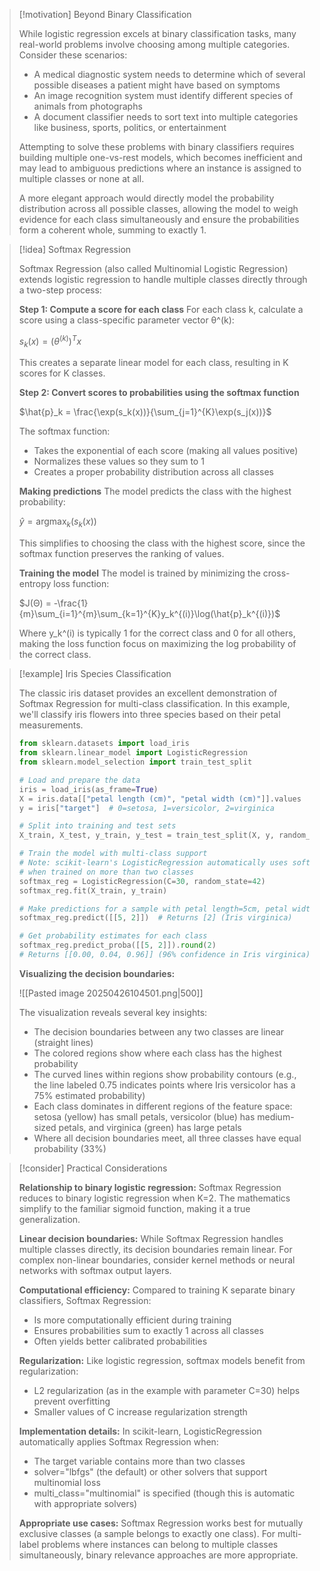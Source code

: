 > [!motivation] Beyond Binary Classification
> 
> While logistic regression excels at binary classification tasks, many real-world problems involve choosing among multiple categories. Consider these scenarios:
> 
> - A medical diagnostic system needs to determine which of several possible diseases a patient might have based on symptoms
> - An image recognition system must identify different species of animals from photographs
> - A document classifier needs to sort text into multiple categories like business, sports, politics, or entertainment
> 
> Attempting to solve these problems with binary classifiers requires building multiple one-vs-rest models, which becomes inefficient and may lead to ambiguous predictions where an instance is assigned to multiple classes or none at all.
> 
> A more elegant approach would directly model the probability distribution across all possible classes, allowing the model to weigh evidence for each class simultaneously and ensure the probabilities form a coherent whole, summing to exactly 1.

> [!idea] Softmax Regression
> 
> Softmax Regression (also called Multinomial Logistic Regression) extends logistic regression to handle multiple classes directly through a two-step process:
> 
> **Step 1: Compute a score for each class** For each class k, calculate a score using a class-specific parameter vector θ^(k):
> 
> $s_k(x) = (θ^{(k)})^T x$
> 
> This creates a separate linear model for each class, resulting in K scores for K classes.
> 
> **Step 2: Convert scores to probabilities using the softmax function**
> 
> $\hat{p}_k = \frac{\exp(s_k(x))}{\sum_{j=1}^{K}\exp(s_j(x))}$
> 
> The softmax function:
> 
> - Takes the exponential of each score (making all values positive)
> - Normalizes these values so they sum to 1
> - Creates a proper probability distribution across all classes
> 
> **Making predictions** The model predicts the class with the highest probability:
> 
> $\hat{y} = \text{argmax}_k(s_k(x))$
> 
> This simplifies to choosing the class with the highest score, since the softmax function preserves the ranking of values.
> 
> **Training the model** The model is trained by minimizing the cross-entropy loss function:
> 
> $J(Θ) = -\frac{1}{m}\sum_{i=1}^{m}\sum_{k=1}^{K}y_k^{(i)}\log(\hat{p}_k^{(i)})$
> 
> Where y_k^(i) is typically 1 for the correct class and 0 for all others, making the loss function focus on maximizing the log probability of the correct class.

> [!example] Iris Species Classification
> 
> The classic iris dataset provides an excellent demonstration of Softmax Regression for multi-class classification. In this example, we'll classify iris flowers into three species based on their petal measurements.
> 
> ```python
> from sklearn.datasets import load_iris
> from sklearn.linear_model import LogisticRegression
> from sklearn.model_selection import train_test_split
> 
> # Load and prepare the data
> iris = load_iris(as_frame=True)
> X = iris.data[["petal length (cm)", "petal width (cm)"]].values
> y = iris["target"]  # 0=setosa, 1=versicolor, 2=virginica
> 
> # Split into training and test sets
> X_train, X_test, y_train, y_test = train_test_split(X, y, random_state=42)
> 
> # Train the model with multi-class support
> # Note: scikit-learn's LogisticRegression automatically uses softmax 
> # when trained on more than two classes
> softmax_reg = LogisticRegression(C=30, random_state=42)
> softmax_reg.fit(X_train, y_train)
> 
> # Make predictions for a sample with petal length=5cm, petal width=2cm
> softmax_reg.predict([[5, 2]])  # Returns [2] (Iris virginica)
> 
> # Get probability estimates for each class
> softmax_reg.predict_proba([[5, 2]]).round(2)  
> # Returns [[0.00, 0.04, 0.96]] (96% confidence in Iris virginica)
> ```
> 
> **Visualizing the decision boundaries:**
> 
> ![[Pasted image 20250426104501.png|500]]
> 
> The visualization reveals several key insights:
> 
> - The decision boundaries between any two classes are linear (straight lines)
> - The colored regions show where each class has the highest probability
> - The curved lines within regions show probability contours (e.g., the line labeled 0.75 indicates points where Iris versicolor has a 75% estimated probability)
> - Each class dominates in different regions of the feature space: setosa (yellow) has small petals, versicolor (blue) has medium-sized petals, and virginica (green) has large petals
> - Where all decision boundaries meet, all three classes have equal probability (33%)

> [!consider] Practical Considerations
> 
> **Relationship to binary logistic regression:** Softmax Regression reduces to binary logistic regression when K=2. The mathematics simplify to the familiar sigmoid function, making it a true generalization.
> 
> **Linear decision boundaries:** While Softmax Regression handles multiple classes directly, its decision boundaries remain linear. For complex non-linear boundaries, consider kernel methods or neural networks with softmax output layers.
> 
> **Computational efficiency:** Compared to training K separate binary classifiers, Softmax Regression:
> 
> - Is more computationally efficient during training
> - Ensures probabilities sum to exactly 1 across all classes
> - Often yields better calibrated probabilities
> 
> **Regularization:** Like logistic regression, softmax models benefit from regularization:
> 
> - L2 regularization (as in the example with parameter C=30) helps prevent overfitting
> - Smaller values of C increase regularization strength
> 
> **Implementation details:** In scikit-learn, LogisticRegression automatically applies Softmax Regression when:
> 
> - The target variable contains more than two classes
> - solver="lbfgs" (the default) or other solvers that support multinomial loss
> - multi_class="multinomial" is specified (though this is automatic with appropriate solvers)
> 
> **Appropriate use cases:** Softmax Regression works best for mutually exclusive classes (a sample belongs to exactly one class). For multi-label problems where instances can belong to multiple classes simultaneously, binary relevance approaches are more appropriate.